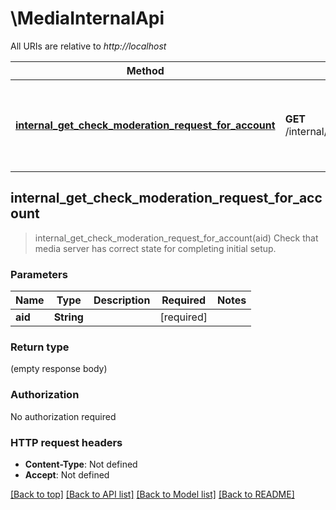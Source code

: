 # \MediaInternalApi

All URIs are relative to *http://localhost*

Method | HTTP request | Description
------------- | ------------- | -------------
[**internal_get_check_moderation_request_for_account**](MediaInternalApi.md#internal_get_check_moderation_request_for_account) | **GET** /internal/media_api/moderation/request/{aid} | Check that media server has correct state for completing initial setup.



## internal_get_check_moderation_request_for_account

> internal_get_check_moderation_request_for_account(aid)
Check that media server has correct state for completing initial setup.

### Parameters


Name | Type | Description  | Required | Notes
------------- | ------------- | ------------- | ------------- | -------------
**aid** | **String** |  | [required] |

### Return type

 (empty response body)

### Authorization

No authorization required

### HTTP request headers

- **Content-Type**: Not defined
- **Accept**: Not defined

[[Back to top]](#) [[Back to API list]](../README.md#documentation-for-api-endpoints) [[Back to Model list]](../README.md#documentation-for-models) [[Back to README]](../README.md)


